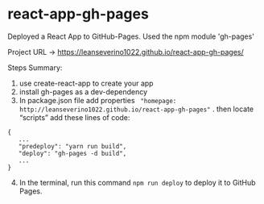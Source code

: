 # react-app-gh-pages
Deployed a React App to GitHub-Pages. Used the npm module 'gh-pages'

Project URL -> <https://leanseverino1022.github.io/react-app-gh-pages/>

Steps Summary: 
1. use create-react-app to create your app
2. install gh-pages as a dev-dependency
3. In package.json file add properties
``` "homepage: http://leanseverino1022.github.io/react-app-gh-pages"``` . then locate “scripts” add these lines of code: 
```
{
   ...
   "predeploy": "yarn run build",
   "deploy": "gh-pages -d build",
   ...
}
```
4. In the terminal, run this command ```npm run deploy```  to deploy it to GitHub Pages.
